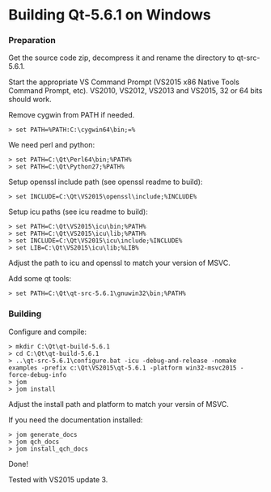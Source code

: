 
Building Qt-5.6.1 on Windows
============================

### Preparation

Get the source code zip, decompress it and rename the directory
to qt-src-5.6.1.

Start the appropriate VS Command Prompt
(VS2015 x86 Native Tools Command Prompt, etc). VS2010, VS2012,
VS2013 and VS2015, 32 or 64 bits should work.

Remove cygwin from PATH if needed.

    > set PATH=%PATH:C:\cygwin64\bin;=%

We need perl and python:

    > set PATH=C:\Qt\Perl64\bin;%PATH%
    > set PATH=C:\Qt\Python27;%PATH%

Setup openssl include path (see openssl readme to build):

    > set INCLUDE=C:\Qt\VS2015\openssl\include;%INCLUDE%

Setup icu paths (see icu readme to build):

    > set PATH=C:\Qt\VS2015\icu\bin;%PATH%
    > set PATH=C:\Qt\VS2015\icu\lib;%PATH%
    > set INCLUDE=C:\Qt\VS2015\icu\include;%INCLUDE%
    > set LIB=C:\Qt\VS2015\icu\lib;%LIB%

Adjust the path to icu and openssl to match your version of MSVC.

Add some qt tools:

    > set PATH=C:\Qt\qt-src-5.6.1\gnuwin32\bin;%PATH%

### Building

Configure and compile:

    > mkdir C:\Qt\qt-build-5.6.1
    > cd C:\Qt\qt-build-5.6.1
    > ..\qt-src-5.6.1\configure.bat -icu -debug-and-release -nomake examples -prefix c:\Qt\VS2015\qt-5.6.1 -platform win32-msvc2015 -force-debug-info
    > jom
    > jom install

Adjust the install path and platform to match your versin of MSVC.

If you need the documentation installed:

    > jom generate_docs
    > jom qch_docs
    > jom install_qch_docs

Done!

Tested with VS2015 update 3.
